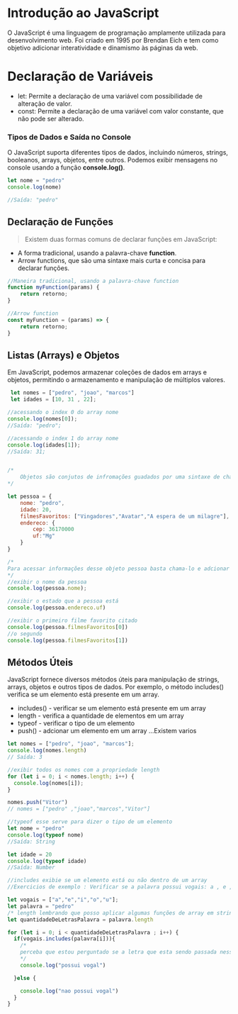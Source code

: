# Introdução ao JavaScript

O JavaScript é uma linguagem de programação amplamente utilizada para desenvolvimento web. Foi criado em 1995 por Brendan Eich e tem como objetivo adicionar interatividade e dinamismo às páginas da web.

# Declaração de Variáveis
- let: Permite a declaração de uma variável com possibilidade de alteração de valor.
- const: Permite a declaração de uma variável com valor constante, que não pode ser alterado.
### Tipos de Dados e Saída no Console
O JavaScript suporta diferentes tipos de dados, incluindo números, strings, booleanos, arrays, objetos, entre outros. Podemos exibir mensagens no console usando a função **console.log()**.

 ```javascript
let nome = "pedro"
console.log(nome)

//Saída: "pedro"

 ```

## Declaração de Funções
>Existem duas formas comuns de declarar funções em JavaScript:

- A forma tradicional, usando a palavra-chave **function**.
- Arrow functions, que são uma sintaxe mais curta e concisa para declarar funções.

```javascript
//Maneira tradicional, usando a palavra-chave function
function myFunction(params) {
    return retorno;
}

//Arrow function 
const myFunction = (params) => {
    return retorno;
}
```

## Listas (Arrays) e Objetos
Em JavaScript, podemos armazenar coleções de dados em arrays e objetos, permitindo o armazenamento e manipulação de múltiplos valores.

```javascript
 let nomes = ["pedro", "joao", "marcos"]
 let idades = [10, 31 , 22];

//acessando o index 0 do array nome
console.log(nomes[0]);
//Saída: "pedro";

//acessando o index 1 do array nome
console.log(idades[1]);
//Saída: 31;


/*
    Objetos são conjutos de infromações guadados por uma sintaxe de chave : valor
*/

let pessoa = {
    nome: "pedro",
    idade: 20,
    filmesFavoritos: ["Vingadores","Avatar","A espera de um milagre"],
    endereco: {
        cep: 36170000
        uf:"Mg"
    }
}

/*
Para acessar informações desse objeto pessoa basta chama-lo e adcionar . passando suas chaves
*/
//exibir o nome da pessoa
console.log(pessoa.nome);

//exibir o estado que a pessoa está
console.log(pessoa.endereco.uf)

//exibir o primeiro filme favorito citado 
console.log(pessoa.filmesFavoritos[0])
//o segundo
console.log(pessoa.filmesFavoritos[1])


```

## Métodos Úteis
JavaScript fornece diversos métodos úteis para manipulação de strings, arrays, objetos e outros tipos de dados. Por exemplo, o método includes() verifica se um elemento está presente em um array.

- includes() - verificar se um elemento está presente em um array
- length - verifica a quantidade de elementos em um array
- typeof - verificar o tipo de um elemento
- push() - adcionar um elemento em um array
...Existem varios
```javascript
let nomes = ["pedro", "joao", "marcos"];
console.log(nomes.length)
// Saída: 3

//exibir todos os nomes com a propriedade length
for (let i = 0; i < nomes.length; i++) {
  console.log(nomes[i]);
}

nomes.push("Vitor")
// nomes = ["pedro" ,"joao","marcos","Vitor"]

//typeof esse serve para dizer o tipo de um elemento
let nome = "pedro"
console.log(typeof nome)
//Saída: String

let idade = 20
console.log(typeof idade)
//Saída: Number

//includes exibie se um elemento está ou não dentro de um array
//Exercicios de exemplo : Verificar se a palavra possui vogais: a , e ,i ,o ,u

let vogais = ["a","e","i","o","u"];
let palavra = "pedro"
/* length lembrando que posso aplicar algumas funções de array em strings para agir como se fosse um array de caracteres*/
let quantidadeDeLetrasPalavra = palavra.length 

for (let i = 0; i < quantidadeDeLetrasPalavra ; i++) {
  if(vogais.includes(palavra[i])){
    /*
    perceba que estou perguntado se a letra que esta sendo passada nessa rodada está presente no array vogais
    */
    console.log("possui vogal")

  }else {

    console.log("nao possui vogal")
  }
}


```
